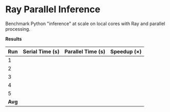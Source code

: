 # Ray Parallel Inference

Benchmark Python "inference" at scale on local cores with Ray and parallel processing.

**Results**  

| Run | Serial Time (s) | Parallel Time (s) | Speedup (×) |
|-----|-----------------|-------------------|-------------|
| 1   |                 |                   |             |
| 2   |                 |                   |             |
| 3   |                 |                   |             |
| 4   |                 |                   |             |
| 5   |                 |                   |             |
| **Avg** |             |                   |             |